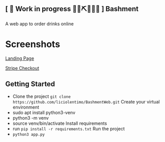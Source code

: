 ## \[ 🚧 Work in progress 👷‍♀️⛏👷🔧️🚧 \] Bashment

A web app to order drinks online

# Screenshots

[Landing Page](https://github.com/liciolentimo/BashmentWeb/blob/master/assets/img/screen1.png)

[Stripe Checkout](https://github.com/liciolentimo/BashmentWeb/blob/master/assets/img/screen2.png)


## Getting Started

- Clone the project `git clone https://github.com/liciolentimo/BashmentWeb.git`
Create your virtual environment
- sudo apt install python3-venv
- python3 -m venv
- source venv/bin/activate
Install requirements
- run `pip install -r requirements.txt`
Run the project
- `python3 app.py`


